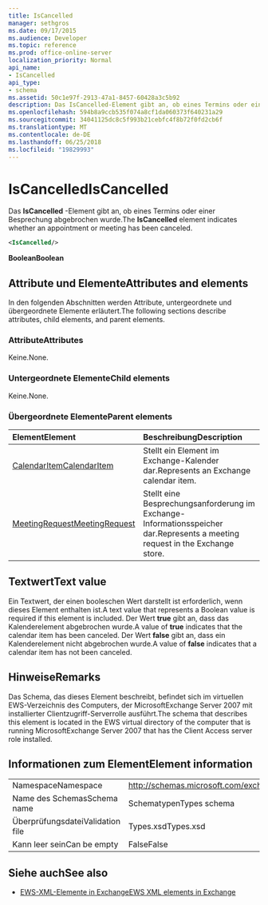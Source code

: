 ```yaml
---
title: IsCancelled
manager: sethgros
ms.date: 09/17/2015
ms.audience: Developer
ms.topic: reference
ms.prod: office-online-server
localization_priority: Normal
api_name:
- IsCancelled
api_type:
- schema
ms.assetid: 50c1e97f-2913-47a1-8457-60428a3c5b92
description: Das IsCancelled-Element gibt an, ob eines Termins oder einer Besprechung abgebrochen wurde.
ms.openlocfilehash: 594b8a9ccb535f074a8cf1da060373f640231a29
ms.sourcegitcommit: 34041125dc8c5f993b21cebfc4f8b72f0fd2cb6f
ms.translationtype: MT
ms.contentlocale: de-DE
ms.lasthandoff: 06/25/2018
ms.locfileid: "19829993"
---
```

# <a name="iscancelled"></a><span data-ttu-id="78cfd-103">IsCancelled</span><span class="sxs-lookup"><span data-stu-id="78cfd-103">IsCancelled</span></span>

<span data-ttu-id="78cfd-104">Das **IsCancelled** -Element gibt an, ob eines Termins oder einer Besprechung abgebrochen wurde.</span><span class="sxs-lookup"><span data-stu-id="78cfd-104">The **IsCancelled** element indicates whether an appointment or meeting has been canceled.</span></span> 
  
```xml
<IsCancelled/>
```

 <span data-ttu-id="78cfd-105">**Boolean**</span><span class="sxs-lookup"><span data-stu-id="78cfd-105">**Boolean**</span></span>
## <a name="attributes-and-elements"></a><span data-ttu-id="78cfd-106">Attribute und Elemente</span><span class="sxs-lookup"><span data-stu-id="78cfd-106">Attributes and elements</span></span>

<span data-ttu-id="78cfd-107">In den folgenden Abschnitten werden Attribute, untergeordnete und übergeordnete Elemente erläutert.</span><span class="sxs-lookup"><span data-stu-id="78cfd-107">The following sections describe attributes, child elements, and parent elements.</span></span>
  
### <a name="attributes"></a><span data-ttu-id="78cfd-108">Attribute</span><span class="sxs-lookup"><span data-stu-id="78cfd-108">Attributes</span></span>

<span data-ttu-id="78cfd-109">Keine.</span><span class="sxs-lookup"><span data-stu-id="78cfd-109">None.</span></span>
  
### <a name="child-elements"></a><span data-ttu-id="78cfd-110">Untergeordnete Elemente</span><span class="sxs-lookup"><span data-stu-id="78cfd-110">Child elements</span></span>

<span data-ttu-id="78cfd-111">Keine.</span><span class="sxs-lookup"><span data-stu-id="78cfd-111">None.</span></span>
  
### <a name="parent-elements"></a><span data-ttu-id="78cfd-112">Übergeordnete Elemente</span><span class="sxs-lookup"><span data-stu-id="78cfd-112">Parent elements</span></span>

|<span data-ttu-id="78cfd-113">**Element**</span><span class="sxs-lookup"><span data-stu-id="78cfd-113">**Element**</span></span>|<span data-ttu-id="78cfd-114">**Beschreibung**</span><span class="sxs-lookup"><span data-stu-id="78cfd-114">**Description**</span></span>|
|:-----|:-----|
|[<span data-ttu-id="78cfd-115">CalendarItem</span><span class="sxs-lookup"><span data-stu-id="78cfd-115">CalendarItem</span></span>](calendaritem.md) <br/> |<span data-ttu-id="78cfd-116">Stellt ein Element im Exchange-Kalender dar.</span><span class="sxs-lookup"><span data-stu-id="78cfd-116">Represents an Exchange calendar item.</span></span>  <br/> |
|[<span data-ttu-id="78cfd-117">MeetingRequest</span><span class="sxs-lookup"><span data-stu-id="78cfd-117">MeetingRequest</span></span>](meetingrequest.md) <br/> |<span data-ttu-id="78cfd-118">Stellt eine Besprechungsanforderung im Exchange-Informationsspeicher dar.</span><span class="sxs-lookup"><span data-stu-id="78cfd-118">Represents a meeting request in the Exchange store.</span></span>  <br/> |
   
## <a name="text-value"></a><span data-ttu-id="78cfd-119">Textwert</span><span class="sxs-lookup"><span data-stu-id="78cfd-119">Text value</span></span>

<span data-ttu-id="78cfd-120">Ein Textwert, der einen booleschen Wert darstellt ist erforderlich, wenn dieses Element enthalten ist.</span><span class="sxs-lookup"><span data-stu-id="78cfd-120">A text value that represents a Boolean value is required if this element is included.</span></span> <span data-ttu-id="78cfd-121">Der Wert **true** gibt an, dass das Kalenderelement abgebrochen wurde.</span><span class="sxs-lookup"><span data-stu-id="78cfd-121">A value of **true** indicates that the calendar item has been canceled.</span></span> <span data-ttu-id="78cfd-122">Der Wert **false** gibt an, dass ein Kalenderelement nicht abgebrochen wurde.</span><span class="sxs-lookup"><span data-stu-id="78cfd-122">A value of **false** indicates that a calendar item has not been canceled.</span></span> 
  
## <a name="remarks"></a><span data-ttu-id="78cfd-123">Hinweise</span><span class="sxs-lookup"><span data-stu-id="78cfd-123">Remarks</span></span>

<span data-ttu-id="78cfd-124">Das Schema, das dieses Element beschreibt, befindet sich im virtuellen EWS-Verzeichnis des Computers, der MicrosoftExchange Server 2007 mit installierter Clientzugriff-Serverrolle ausführt.</span><span class="sxs-lookup"><span data-stu-id="78cfd-124">The schema that describes this element is located in the EWS virtual directory of the computer that is running MicrosoftExchange Server 2007 that has the Client Access server role installed.</span></span>
  
## <a name="element-information"></a><span data-ttu-id="78cfd-125">Informationen zum Element</span><span class="sxs-lookup"><span data-stu-id="78cfd-125">Element information</span></span>

|||
|:-----|:-----|
|<span data-ttu-id="78cfd-126">Namespace</span><span class="sxs-lookup"><span data-stu-id="78cfd-126">Namespace</span></span>  <br/> |http://schemas.microsoft.com/exchange/services/2006/types  <br/> |
|<span data-ttu-id="78cfd-127">Name des Schemas</span><span class="sxs-lookup"><span data-stu-id="78cfd-127">Schema name</span></span>  <br/> |<span data-ttu-id="78cfd-128">Schematypen</span><span class="sxs-lookup"><span data-stu-id="78cfd-128">Types schema</span></span>  <br/> |
|<span data-ttu-id="78cfd-129">Überprüfungsdatei</span><span class="sxs-lookup"><span data-stu-id="78cfd-129">Validation file</span></span>  <br/> |<span data-ttu-id="78cfd-130">Types.xsd</span><span class="sxs-lookup"><span data-stu-id="78cfd-130">Types.xsd</span></span>  <br/> |
|<span data-ttu-id="78cfd-131">Kann leer sein</span><span class="sxs-lookup"><span data-stu-id="78cfd-131">Can be empty</span></span>  <br/> |<span data-ttu-id="78cfd-132">False</span><span class="sxs-lookup"><span data-stu-id="78cfd-132">False</span></span>  <br/> |
   
## <a name="see-also"></a><span data-ttu-id="78cfd-133">Siehe auch</span><span class="sxs-lookup"><span data-stu-id="78cfd-133">See also</span></span>



- [<span data-ttu-id="78cfd-134">EWS-XML-Elemente in Exchange</span><span class="sxs-lookup"><span data-stu-id="78cfd-134">EWS XML elements in Exchange</span></span>](ews-xml-elements-in-exchange.md)

